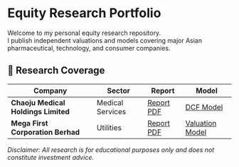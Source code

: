 # Equity Research Portfolio
Welcome to my personal equity research repository.  
I publish independent valuations and models covering major Asian pharmaceutical, technology, and consumer companies.

## 📁 Research Coverage
| Company | Sector | Report | Model |
|----------|--------|--------|--------|
| **Chaoju Medical Holdings Limited** | Medical Services | [Report PDF](Pharma_CSPC/CSPC_Equity_Report.pdf) | [DCF Model](Pharma_CSPC/CSPC_Valuation_Model.xlsx) |
| **Mega First Corporation Berhad** | Utilities | [Report PDF](Tech_Tencent/Tencent_Equity_Report.pdf) | [Valuation Model](Tech_Tencent/Tencent_Valuation_Model.xlsx) |

_Disclaimer: All research is for educational purposes only and does not constitute investment advice._
